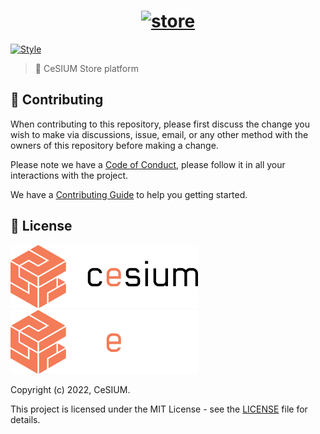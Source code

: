 <h1 align="center">
  <a href="https://store.cesium.di.uminho.pt">
    <picture>
      <source media="(prefers-color-scheme: dark)" srcset="priv/static/images/store-banner-dark.png">
      <source media="(prefers-color-scheme: light)" srcset="priv/static/images/store-banner-light.png">
      <img alt="store" height="auto" width="800px">
    </picture>
  </a>
</h1>

[![Style][style-status]][style-workflow]

> :shopping_cart: CeSIUM Store platform

## 🤝 Contributing

When contributing to this repository, please first discuss the change you wish
to make via discussions, issue, email, or any other method with the owners of
this repository before making a change.

Please note we have a [Code of Conduct][code_of_conduct], please follow it
in all your interactions with the project.

We have a [Contributing Guide][contributing] to help you getting started.

## 📝 License

<img src=".github/brand/cesium-DARK.svg#gh-light-mode-only" width="300">
<img src=".github/brand/cesium-LIGHT.svg#gh-dark-mode-only" width="300">

Copyright (c) 2022, CeSIUM.

This project is licensed under the MIT License - see the [LICENSE][license]
file for details.

[style-status]: https://github.com/cesium/store/actions/workflows/style.yml/badge.svg
[style-workflow]: https://github.com/cesium/store/actions/workflows/style.yml/badge.svg

[code_of_conduct]: CODE_OF_CONDUCT.md
[contributing]: CONTRIBUTING.md
[license]: LICENSE.txt